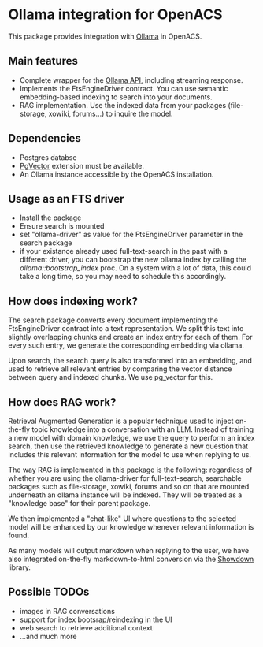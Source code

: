 # Ollama integration for OpenACS

This package provides integration with [Ollama](https://ollama.com/) in OpenACS.

## Main features

* Complete wrapper for the [Ollama API](https://github.com/ollama/ollama/blob/main/docs/api.md), including streaming response.
* Implements the FtsEngineDriver contract. You can use semantic embedding-based indexing to search into your documents.
* RAG implementation. Use the indexed data from your packages (file-storage, xowiki, forums...) to inquire the model.

## Dependencies

* Postgres databse
* [PgVector](https://github.com/pgvector/pgvector) extension must be available.
* An Ollama instance accessible by the OpenACS installation.

## Usage as an FTS driver

* Install the package
* Ensure search is mounted
* set "ollama-driver" as value for the FtsEngineDriver parameter in the search package
* if your existance already used full-text-search in the past with a different driver, you can bootstrap the new ollama index by calling the *ollama::bootstrap_index* proc. On a system with a lot of data, this could take a long time, so you may need to schedule this accordingly.

## How does indexing work?

The search package converts every document implementing the FtsEngineDriver contract into a text representation. We split this text into slightly overlapping chunks and create an index entry for each of them. For every such entry, we generate the corresponding embedding via ollama.

Upon search, the search query is also transformed into an embedding, and used to retrieve all relevant entries by comparing the vector distance between query and indexed chunks. We use pg_vector for this.

## How does RAG work?

Retrieval Augmented Generation is a popular technique used to inject on-the-fly topic knowledge into a conversation with an LLM. Instead of training a new model with domain knowledge, we use the query to perform an index search, then use the retrieved knowledge to generate a new question that includes this relevant information for the model to use when replying to us.

The way RAG is implemented in this package is the following: regardless of whether you are using the ollama-driver for full-text-search, searchable packages such as file-storage, xowiki, forums and so on that are mounted underneath an ollama instance will be indexed. They will be treated as a "knowledge base" for their parent package.

We then implemented a "chat-like" UI where questions to the selected model will be enhanced by our knowledge whenever relevant information is found.

As many models will output markdown when replying to the user, we have also integrated on-the-fly markdown-to-html conversion via the [Showdown](https://showdownjs.com/) library.

## Possible TODOs

* images in RAG conversations
* support for index bootsrap/reindexing in the UI
* web search to retrieve additional context
* ...and much more
